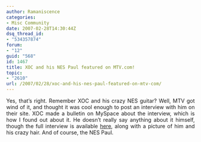 ```yaml
---
author: Ramaniscence
categories:
- Misc Community
date: 2007-02-28T14:30:44Z
dsq_thread_id:
- "534357874"
forum:
- "12"
guid: "568"
id: 1467
title: XOC and his NES Paul featured on MTV.com!
topic:
- "2610"
url: /2007/02/28/xoc-and-his-nes-paul-featured-on-mtv-com/
---
```


<div align="justify">
  Yes, that&#8217;s right. Remember XOC and his crazy NES guitar? Well, MTV got wind of it, and thought it was cool enough to post an interview with him on their site. XOC made a bulletin on MySpace about the interview, which is how I found out about it. He doesn&#8217;t really say anything about it himself, though the full interview is available <a href="http://www.mtv.com/games/video_games/obsessed/10071049.jhtml#/games/video_games/obsessed/10071049.jhtml?obsessedId=10071049&#038;view=interview" target="_blank">here</a>, along with a picture of him and his crazy hair. And of course, the NES Paul.</p>
</div>